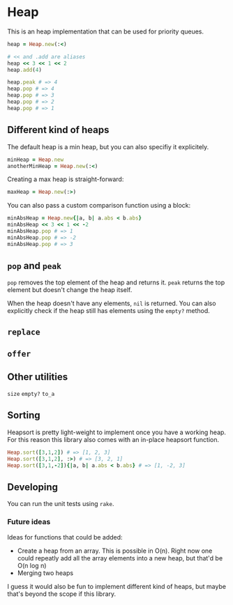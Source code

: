 # Heap

This is an heap implementation that can be used for priority queues.

```rb
heap = Heap.new(:<)

# << and .add are aliases
heap << 3 << 1 << 2
heap.add(4)

heap.peak # => 4
heap.pop # => 4
heap.pop # => 3
heap.pop # => 2
heap.pop # => 1
```

## Different kind of heaps

The default heap is a min heap, but you can also specifiy it explicitely.
```rb
minHeap = Heap.new
anotherMinHeap = Heap.new(:<)
```

Creating a max heap is straight-forward:
```rb
maxHeap = Heap.new(:>)
```

You can also pass a custom comparison function using a block:
```rb
minAbsHeap = Heap.new{|a, b| a.abs < b.abs}
minAbsHeap << 3 << 1 << -2
minAbsHeap.pop # => 1
minAbsHeap.pop # => -2
minAbsHeap.pop # => 3
```

## `pop` and `peak`

`pop` removes the top element of the heap and returns it. `peak` returns the top
element but doesn't change the heap itself.

When the heap doesn't have any elements, `nil` is returned. You can also
explicitly check if the heap still has elements using the `empty?` method.

## `replace`

## `offer`

## Other utilities

`size`
`empty?`
`to_a`

## Sorting

Heapsort is pretty light-weight to implement once you have a working heap. For this
reason this library also comes with an in-place heapsort function.

```rb
Heap.sort([3,1,2]) # => [1, 2, 3]
Heap.sort([3,1,2], :>) # => [3, 2, 1]
Heap.sort([3,1,-2]){|a, b| a.abs < b.abs} # => [1, -2, 3]
```

## Developing

You can run the unit tests using `rake`.

### Future ideas

Ideas for functions that could be added:

- Create a heap from an array. This is possible in O(n). Right now one could
  repeatly add all the array elements into a new heap, but that'd be O(n log n)
- Merging two heaps

I guess it would also be fun to implement different kind of heaps, but maybe
that's beyond the scope if this library.
